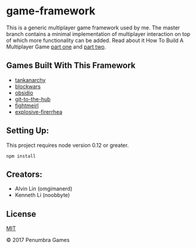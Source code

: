 # game-framework
This is a generic multiplayer game framework used by me. The master branch
contains a minimal implementation of multiplayer interaction on top of which
more functionality can be added. Read about it How To Build A Multiplayer Game
[part one](https://medium.com/@omgimanerd/how-to-build-a-multiplayer-browser-game-4a793818c29b#.cgcrdee49)
and [part two](https://medium.com/@omgimanerd/how-to-build-a-multiplayer-browser-game-part-2-2edd112aabdf#.nze6w0pgs).

## Games Built With This Framework
  - [tankanarchy](https://www.github.com/penumbragames/tankanarchy)
  - [blockwars](https://www.github.com/penumbragames/blockwars)
  - [obsidio](https://www.github.com/penumbragames/obsidio)
  - [git-to-the-hub](https://www.github.com/penumbragames/git-to-the-hub)
  - [fightmeirl](https://www.github.com/omgimanerd/fightmeirl)
  - [explosive-firerrhea](https://www.github.com/karlcoehlo/brickhack3)

## Setting Up:
  This project requires node version 0.12 or greater.
  ```
  npm install
  ```

## Creators:
  - Alvin Lin (omgimanerd)
  - Kenneth Li (noobbyte)

## License
[MIT](https://opensource.org/licenses/MIT)

&copy; 2017 Penumbra Games
